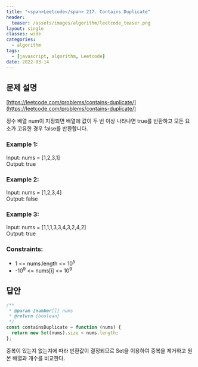 ```yaml
---
title: "<span>Leetcode</span> 217. Contains Duplicate"
header:
  teaser: /assets/images/algorithm/leetcode_teaser.png
layout: single
classes: wide
categories:
  - algorithm
tags:
  - [javascript, algorithm, Leetcode]
date: 2022-03-14
---
```


## 문제 설명

[https://leetcode.com/problems/contains-duplicate/](https://leetcode.com/problems/contains-duplicate/)

정수 배열 num이 지정되면 배열에 값이 두 번 이상 나타나면 true를 반환하고 모든 요소가 고유한 경우 false를 반환합니다.

### Example 1:

Input: nums = [1,2,3,1]  
Output: true

### Example 2:

Input: nums = [1,2,3,4]  
Output: false

### Example 3:

Input: nums = [1,1,1,3,3,4,3,2,4,2]  
Output: true

### Constraints:

- 1 <= nums.length <= 10<sup>5</sup>
- -10<sup>9</sup> <= nums[i] <= 10<sup>9</sup>

## 답안

```javascript
/**
 * @param {number[]} nums
 * @return {boolean}
 */
const containsDuplicate = function (nums) {
  return new Set(nums).size < nums.length;
};
```

중복이 있는지 없는지에 따라 반환값이 결정되므로 Set을 이용하여 중복을 제거하고 원본 배열과 개수를 비교한다.
